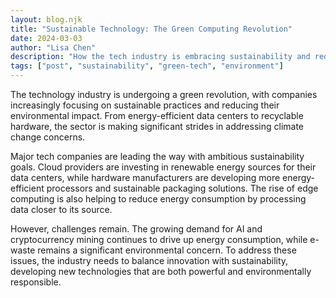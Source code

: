 ```yaml
---
layout: blog.njk
title: "Sustainable Technology: The Green Computing Revolution"
date: 2024-03-03
author: "Lisa Chen"
description: "How the tech industry is embracing sustainability and reducing its environmental impact through innovative solutions."
tags: ["post", "sustainability", "green-tech", "environment"]
---
```


The technology industry is undergoing a green revolution, with companies increasingly focusing on sustainable practices and reducing their environmental impact. From energy-efficient data centers to recyclable hardware, the sector is making significant strides in addressing climate change concerns.

Major tech companies are leading the way with ambitious sustainability goals. Cloud providers are investing in renewable energy sources for their data centers, while hardware manufacturers are developing more energy-efficient processors and sustainable packaging solutions. The rise of edge computing is also helping to reduce energy consumption by processing data closer to its source.

However, challenges remain. The growing demand for AI and cryptocurrency mining continues to drive up energy consumption, while e-waste remains a significant environmental concern. To address these issues, the industry needs to balance innovation with sustainability, developing new technologies that are both powerful and environmentally responsible.

